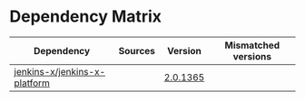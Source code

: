 # Dependency Matrix

Dependency | Sources | Version | Mismatched versions
---------- | ------- | ------- | -------------------
[jenkins-x/jenkins-x-platform](https://github.com/jenkins-x/jenkins-x-platform) |  | [2.0.1365](https://github.com/jenkins-x/jenkins-x-platform/releases/tag/v2.0.1365) | 
